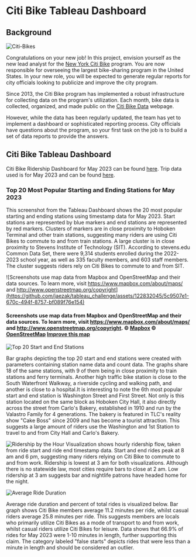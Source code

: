 # Citi Bike Tableau Dashboard

## Background

![Citi-Bikes](https://static.bc-edx.com/data/dl-1-2/m18/lms/img/citi-bike-station-bikes.jpg)

Congratulations on your new job! In this project, envision yourself as the new lead analyst for the [New York Citi Bike](https://en.wikipedia.org/wiki/Citi_Bike) program. You are now responsible for overseeing the largest bike-sharing program in the United States. In your new role, you will be expected to generate regular reports for city officials looking to publicize and improve the city program.

Since 2013, the Citi Bike program has implemented a robust infrastructure for collecting data on the program's utilization. Each month, bike data is collected, organized, and made public on the [Citi Bike Data](https://www.citibikenyc.com/system-data) webpage.

However, while the data has been regularly updated, the team has yet to implement a dashboard or sophisticated reporting process. City officials have questions about the program, so your first task on the job is to build a set of data reports to provide the answers.


## Citi Bike Tableau Dashboard
Citi Bike Ridership Dashboard for May 2023 can be found [here](https://public.tableau.com/app/profile/jae.zakarauskas/viz/CitiBikeAnalysis_16898848996080/CitiBikeStory). Trip data used is for May 2023 and can be found [here](https://s3.amazonaws.com/tripdata/JC-202305-citibike-tripdata.csv.zip).

### Top 20 Most Popular Starting and Ending Stations for May 2023
This screenshot from the Tableau Dashboard shows the 20 most popular starting and ending stations using timestamp data for May 2023. Start stations are represented by blue markers and end stations are represented by red markers. Clusters of markers are in close proximity to Hoboken Terminal and other train stations, suggesting many riders are using Citi Bikes to commute to and from train stations. A large cluster is in close proximity to Stevens Institute of Technology (SIT). According to stevens.edu Common Data Set, there were 9,314 students enrolled during the 2022-2023 school year, as well as 335 faculty members, and 603 staff members. The cluster suggests riders rely on Citi Bikes to commute to and from SIT. 


![Screenshots use map data from Mapbox and OpenStreetMap and their data sources. To learn more, visit https://www.mapbox.com/about/maps/ and http://www.openstreetmap.org/copyright](https://github.com/jaezak/tableau_challenge/assets/122832045/5c9507e1-670c-494f-8757-bf089f76e154)
#### Screenshots use map data from Mapbox and OpenStreetMap and their data sources. To learn more, visit https://www.mapbox.com/about/maps/ and http://www.openstreetmap.org/copyright. © <a href='https://www.mapbox.com/about/maps/'>Mapbox</a> © <a href='http://www.openstreetmap.org/copyright'>OpenStreetMap</a> <strong><a href='https://www.mapbox.com/map-feedback/' target='_blank'>Improve this map</a></strong> 

![Top 20 Start and End Stations ](https://github.com/jaezak/tableau_challenge/assets/122832045/2f1de19f-7100-4467-a367-dbdf4101c6f9)

Bar graphs depicting the top 20 start and end stations were created with parameters containing  station name data and count data. The graphs share 18 of the same stations, with 9 of them being in close proximity to train stations and ferry terminals. Another high traffic bike station is close to the South Waterfront Walkway, a riverside cycling and walking path, and another is close to a hospital.It is interesting to note the 6th most popular start and end station is Washington Street and First Street. Not only is this station located on the same block as Hoboken City Hall, it also directly across the street from Carlo's Bakery, established in 1910 and run by the Valastro Family for 4 generations. The bakery is featured in TLC's reality show "Cake Boss" since 2009 and has become a tourist attraction. This suggests a large amount of riders use the Washington and 1st Station to travel to and from City Hall and Carlo's Bakery.


![Ridership by the Hour](https://github.com/jaezak/tableau_challenge/assets/122832045/33159bf7-6a85-477d-b08f-540df3224efb) 
Visualization shows hourly ridership flow, taken from ride start and ride end timestamp data. Start and end rides peak at 8 am and 6 pm, suggesting many riders relying on Citi Bike to commute to and from work. Ridership is lowest at 3 am for both visualizations. Although there is no statewide law, most cities require bars to close at 2 am. Low ridership at 3 am suggests bar and nightlife patrons have headed home for the night.

![Average Ride Duration](https://github.com/jaezak/tableau_challenge/assets/122832045/3c4a7ee0-3b1a-4735-ae89-b00b1ef5f67c)

Average ride duration and percent of total rides is visualized below. Bar graph shows Citi Bike members average 11.2 minutes per ride, whilst casual riders average 25.8 minutes per ride. This suggests members are locals who primarily utilize Citi Bikes as a mode of transport to and from work, whilst casual riders utilize Citi Bikes for leisure. Data shows that 66.9% of rides for May 2023 were 1-10 minutes in length, further supporting this claim. The category labeled "false starts" depicts rides that were less than a minute in length and should be considered an outlier. 





